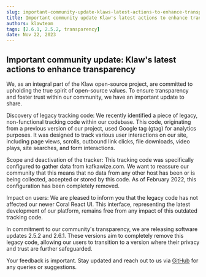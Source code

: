 ```yaml
---
slug: important-community-update-klaws-latest-actions-to-enhance-transparency
title: Important community update Klaw's latest actions to enhance transparency
authors: klawteam
tags: [2.6.1, 2.5.2, transparency]
date: Nov 22, 2023
---
```


## Important community update: Klaw's latest actions to enhance transparency

<!-- vale off -->

We, as an integral part of the Klaw open-source project, are committed to upholding the true spirit of open-source values. To ensure transparency and foster trust within our community, we have an important update to share.

Discovery of legacy tracking code:
We recently identified a piece of legacy, non-functional tracking code within our codebase. This code, originating from a previous version of our project, used Google tag (gtag) for analytics purposes. It was designed to track various user interactions on our site, including page views, scrolls, outbound link clicks, file downloads, video plays, site searches, and form interactions.

Scope and deactivation of the tracker:
This tracking code was specifically configured to gather data from kafkawize.com. We want to reassure our community that this means that no data from any other host has been or is being collected, accepted or stored by this code. As of February 2022, this configuration has been completely removed.

Impact on users:
We are pleased to inform you that the legacy code has not affected our newer Coral React UI. This interface, representing the latest development of our platform, remains free from any impact of this outdated tracking code.

In commitment to our community's transparency, we are releasing software updates 2.5.2 and 2.6.1. These versions aim to completely remove this legacy code, allowing our users to transition to a version where their privacy and trust are further safeguarded.

Your feedback is important. Stay updated and reach out to us via [GitHub](https://github.com/Aiven-Open/klaw/issues/new/choose) for any queries or suggestions.

<!-- vale on -->
